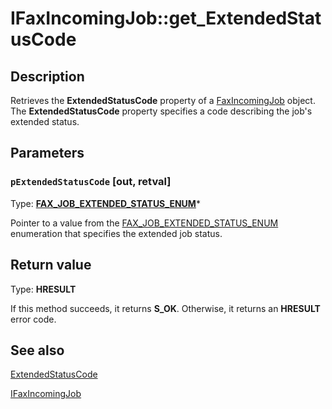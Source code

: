 # IFaxIncomingJob::get_ExtendedStatusCode

## Description

Retrieves the **ExtendedStatusCode** property of a [FaxIncomingJob](https://learn.microsoft.com/previous-versions/windows/desktop/fax/-mfax-faxincomingjob) object. The **ExtendedStatusCode** property specifies a code describing the job's extended status.

## Parameters

### `pExtendedStatusCode` [out, retval]

Type: **[FAX_JOB_EXTENDED_STATUS_ENUM](https://learn.microsoft.com/previous-versions/windows/desktop/api/faxcomex/ne-faxcomex-fax_job_extended_status_enum)***

Pointer to a value from the [FAX_JOB_EXTENDED_STATUS_ENUM](https://learn.microsoft.com/previous-versions/windows/desktop/api/faxcomex/ne-faxcomex-fax_job_extended_status_enum) enumeration that specifies the extended job status.

## Return value

Type: **HRESULT**

If this method succeeds, it returns **S_OK**. Otherwise, it returns an **HRESULT** error code.

## See also

[ExtendedStatusCode](https://learn.microsoft.com/previous-versions/windows/desktop/fax/-mfax-faxincomingjob-extendedstatuscode)

[IFaxIncomingJob](https://learn.microsoft.com/previous-versions/windows/desktop/api/faxcomex/nn-faxcomex-ifaxincomingjob)